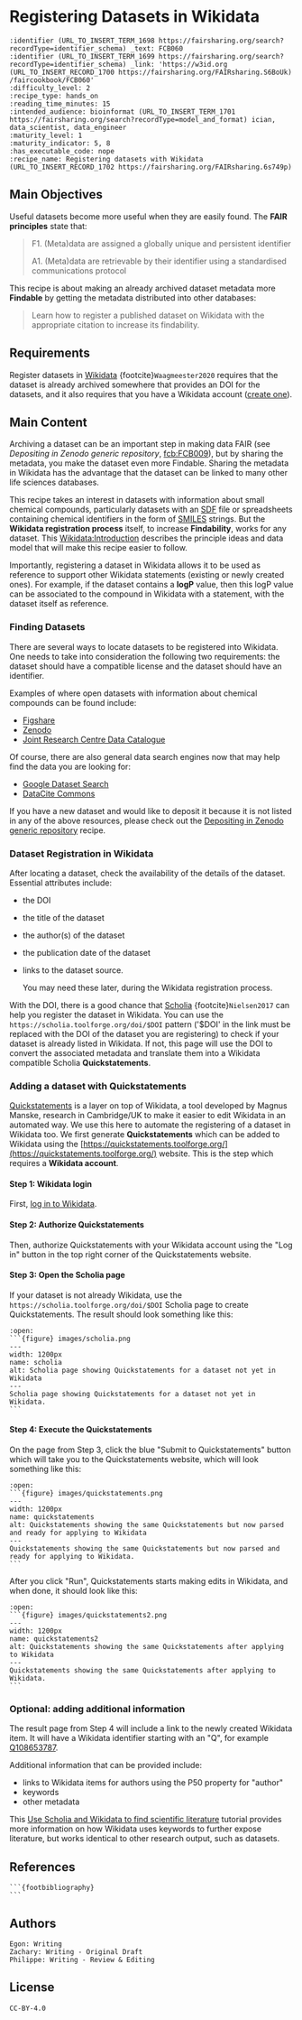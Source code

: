 # Registering Datasets in Wikidata

 ````{panels_fairplus}
:identifier (URL_TO_INSERT_TERM_1698 https://fairsharing.org/search?recordType=identifier_schema) _text: FCB060
:identifier (URL_TO_INSERT_TERM_1699 https://fairsharing.org/search?recordType=identifier_schema) _link: 'https://w3id.org (URL_TO_INSERT_RECORD_1700 https://fairsharing.org/FAIRsharing.S6BoUk) /faircookbook/FCB060'
:difficulty_level: 2
:recipe_type: hands_on
:reading_time_minutes: 15
:intended_audience: bioinformat (URL_TO_INSERT_TERM_1701 https://fairsharing.org/search?recordType=model_and_format) ician, data_scientist, data_engineer
:maturity_level: 1
:maturity_indicator: 5, 8
:has_executable_code: nope
:recipe_name: Registering datasets with Wikidata (URL_TO_INSERT_RECORD_1702 https://fairsharing.org/FAIRsharing.6s749p)  
```` 

[comment]: <> ("UCnn.x Registering a dataset in Wikidata.")


## Main Objectives

Useful datasets become more useful when they are easily found. The **FAIR principles** state that: 

> F1. (Meta)data are assigned a globally unique and persistent identifier
> 
> A1. (Meta)data are retrievable by their identifier using a standardised communications protocol 

This recipe is about making an already archived dataset metadata more **Findable** by getting the metadata distributed into other databases:

> Learn how to register a published dataset on Wikidata with the appropriate citation to increase its findability.



## Requirements

Register datasets in [Wikidata](https://www.wikidata.org/) {footcite}`Waagmeester2020` requires that the dataset is already archived somewhere that provides
an DOI for the datasets, and it also requires that you have a Wikidata account ([create one](https://www.wikidata.org/wiki/Special:CreateAccount)).



## Main Content

Archiving a dataset can be an important step in making data FAIR (see *Depositing in Zenodo generic repository*, [fcb:FCB009](https://w3id.org/faircookbook/FCB009)),
but by sharing the metadata, you make the dataset even more Findable. Sharing the metadata in Wikidata has the advantage that the dataset can
be linked to many other life sciences databases.

This recipe takes an interest in datasets with information about small chemical compounds, particularly datasets with an [SDF](https://fairsharing.org/FAIRsharing.ew26v7)
file or spreadsheets containing chemical identifiers in the form of [SMILES](https://fairsharing.org/FAIRsharing.qv4b3c) strings.
But the **Wikidata registration process** itself, to increase **Findability**, works for any dataset.
This [Wikidata:Introduction](https://www.wikidata.org/wiki/Wikidata:Introduction) describes the principle ideas and data model that will make this
recipe easier to follow.

Importantly, registering a dataset in Wikidata allows it to be used as reference to support other Wikidata statements (existing or newly created ones).
For example, if the dataset contains a **logP** value,
then this logP value can be associated to the compound in Wikidata with a statement, with the dataset itself as reference.
<!-- TODO: add screenshot of example -->

### Finding Datasets

There are several ways to locate datasets to be registered into Wikidata. One needs to take into consideration the following two requirements:
the dataset should have a compatible license and the dataset should have an identifier.

Examples of where open datasets with information about chemical compounds can be found include:

* [Figshare](https://figshare.com/)
* [Zenodo](https://zenodo.org/)
* [Joint Research Centre Data Catalogue](https://data.jrc.ec.europa.eu/dataset)

Of course, there are also general data search engines now that may help find the data you are looking for:

* [Google Dataset Search](https://datasetsearch.research.google.com/)
* [DataCite Commons](https://commons.datacite.org/)

If you have a new dataset and would like to deposit it because it is not listed in any of the above resources,
please check out the [Depositing in Zenodo generic repository](https://w3id.org/faircookbook/FCB009) recipe.

<!--
TODO: add below statement when that recipe is included too:

For details related to finding datasets and determining the correct licenses, please refer to Finding Compounds. 
-->

### Dataset Registration in Wikidata

After locating a dataset, check the availability of the details of the dataset. Essential attributes include:

* the DOI
* the title of the dataset
* the author(s) of the dataset
* the publication date of the dataset
* links to the dataset source.

  You may need these later, during the Wikidata registration process.

With the DOI, there is a good chance that [Scholia](https://scholia.toolforge.org/) {footcite}`Nielsen2017` can help you register the dataset in Wikidata.
You can use the `https://scholia.toolforge.org/doi/$DOI` pattern ('$DOI' in the link must be replaced with the
DOI of the dataset you are registering) to check if your dataset is already listed in
Wikidata.
If not, this page will use the DOI to convert the associated metadata and translate them into a Wikidata compatible Scholia **Quickstatements**.

### Adding a dataset with Quickstatements

[Quickstatements](https://quickstatements.toolforge.org/) is a layer on top of Wikidata, a tool developed by Magnus Manske, research in Cambridge/UK to
make it easier to edit Wikidata in an automated way. We use this here to automate the registering of
a dataset in Wikidata too. We first generate **Quickstatements** which
can be added to Wikidata using
the [https://quickstatements.toolforge.org/](https://quickstatements.toolforge.org/) website.
This is the step which requires a **Wikidata account**.

#### Step 1: Wikidata login

First, [log in to Wikidata](https://www.wikidata.org/w/index.php?title=Special:UserLogin&returnto=Wikidata%3AMain+Page).

#### Step 2: Authorize Quickstatements

Then, authorize Quickstatements with your Wikidata account using the "Log in" button
in the top right corner of the Quickstatements website.

#### Step 3: Open the Scholia page

If your dataset is not already Wikidata, use the `https://scholia.toolforge.org/doi/$DOI` Scholia
page to create Quickstatements. The result should look something like this:

````{dropdown}
:open:
```{figure} images/scholia.png
---
width: 1200px
name: scholia
alt: Scholia page showing Quickstatements for a dataset not yet in Wikidata
---
Scholia page showing Quickstatements for a dataset not yet in Wikidata.
```
````

#### Step 4: Execute the Quickstatements

On the page from Step 3, click the blue "Submit to Quickstatements" button which will take you to the
Quickstatements website, which will look something like this:

````{dropdown}
:open:
```{figure} images/quickstatements.png
---
width: 1200px
name: quickstatements
alt: Quickstatements showing the same Quickstatements but now parsed and ready for applying to Wikidata
---
Quickstatements showing the same Quickstatements but now parsed and ready for applying to Wikidata.
```
````

After you click "Run", Quickstatements starts making edits in Wikidata, and when done, it should look
like this:

````{dropdown}
:open:
```{figure} images/quickstatements2.png
---
width: 1200px
name: quickstatements2
alt: Quickstatements showing the same Quickstatements after applying to Wikidata
---
Quickstatements showing the same Quickstatements after applying to Wikidata.
```
````

### Optional: adding additional information

The result page from Step 4 will include a link to the newly created Wikidata item. It will have
a Wikidata identifier starting with an "Q", for example [Q108653787](https://www.wikidata.org/wiki/Q108653787).

Additional information that can be provided include:

* links to Wikidata items for authors using the P50 property for "author"
* keywords
* other metadata

This [Use Scholia and Wikidata to find scientific literature](https://laurendupuis.github.io/Scholia_tutorial/)
tutorial provides more information on how Wikidata uses keywords to further expose literature,
but works identical to other research output, such as datasets.

## References
````{dropdown} **References**
```{footbibliography}
```
````


## Authors

````{authors_fairplus}
Egon: Writing
Zachary: Writing - Original Draft
Philippe: Writing - Review & Editing
````


## License

````{license_fairplus}
CC-BY-4.0
````
